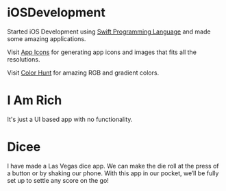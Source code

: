 # iOSDevelopment

Started iOS Development using [Swift Programming Language](https://www.swift.org) and made some amazing applications.

Visit [App Icons](https://www.appicon.co) for generating app icons and images that fits all the resolutions.

Visit [Color Hunt](https://colorhunt.co) for amazing RGB and gradient colors.

# I Am Rich

It's just a UI based app with no functionality.

# Dicee

I have made a Las Vegas dice app. We can make the die roll at the press of a button or by shaking our phone. With this app in our pocket, we’ll be fully set up to settle any score on the go!

